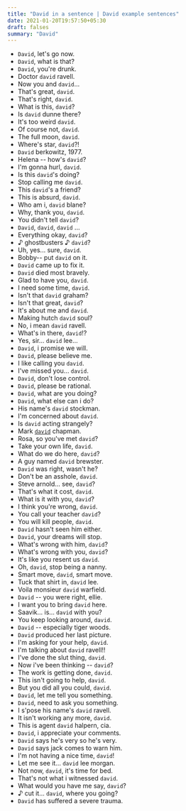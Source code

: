 ```yaml
---
title: "David in a sentence | David example sentences"
date: 2021-01-20T19:57:50+05:30
draft: falses
summary: "David"
---
```

- `David`, let's go now.
- `David`, what is that?
- `David`, you're drunk.
- Doctor `david` ravell.
- Now you and `david`...
- That's great, `david`.
- That's right, `david`.
- What is this, `david`?
- Is `david` dunne there?
- It's too weird `david`.
- Of course not, `david`.
- The full moon, `david`.
- Where's star, `david`?!
- `David` berkowitz, 1977.
- Helena -- how's `david`?
- I'm gonna hurl, `david`.
- Is this `david`'s doing?
- Stop calling me `david`.
- This `david`'s a friend?
- This is absurd, `david`.
- Who am i, `david` blane?
- Why, thank you, `david`.
- You didn't tell `david`?
- `David`, `david`, `david` ...
- Everything okay, `david`?
- ♪ ghostbusters ♪ `david`?
- Uh, yes... sure, `david`.
- Bobby-- put `david` on it.
- `David` came up to fix it.
- `David` died most bravely.
- Glad to have you, `david`.
- I need some time, `david`.
- Isn't that `david` graham?
- Isn't that great, `david`?
- It's about me and `david`.
- Making hutch `david` soul?
- No, i mean `david` ravell.
- What's in there, `david`!?
- Yes, sir... `david` lee...
- `David`, i promise we will.
- `David`, please believe me.
- I like calling you `david`.
- I've missed you... `david`.
- `David`, don't lose control.
- `David`, please be rational.
- `David`, what are you doing?
- `David`, what else can i do?
- His name's `david` stockman.
- I'm concerned about `david`.
- Is `david` acting strangely?
- Mark <u>`david`</u> chapman.
- Rosa, so you've met `david`?
- Take your own life, `david`.
- What do we do here, `david`?
- A guy named `david` brewster.
- `David` was right, wasn't he?
- Don't be an asshole, `david`.
- Steve arnold... see, `david`?
- That's what it cost, `david`.
- What is it with you, `david`?
- I think you're wrong, `david`.
- You call your teacher `david`?
- You will kill people, `david`.
- `David` hasn't seen him either.
- `David`, your dreams will stop.
- What's wrong with him, `david`?
- What's wrong with you, `david`?
- It's like you resent us `david`.
- Oh, `david`, stop being a nanny.
- Smart move, `david`, smart move.
- Tuck that shirt in, `david` lee.
- Voila monsieur `david` warfield.
- `David` -- you were right, ellie.
- I want you to bring `david` here.
- Saavik... is... `david` with you?
- You keep looking around, `david`.
- `David` -- especially tiger woods.
- `David` produced her last picture.
- I'm asking for your help, `david`.
- I'm talking about `david` ravell!!
- I've done the slut thing, `david`.
- Now i've been thinking -- `david`?
- The work is getting done, `david`.
- This isn't going to help, `david`.
- But you did all you could, `david`.
- `David`, let me tell you something.
- `David`, need to ask you something.
- I s'pose his name's `david` ravell.
- It isn't working any more, `david`.
- This is agent `david` halpern, cia.
- `David`, i appreciate your comments.
- `David` says he's very so he's very.
- `David` says jack comes to warn him.
- I'm not having a nice time, `david`!
- Let me see it... `david` lee morgan.
- Not now, `david`, it's time for bed.
- That's not what i witnessed `david`.
- What would you have me say, `david`?
- ♪ cut it... `david`, where you going?
- `David` has suffered a severe trauma.
                 
